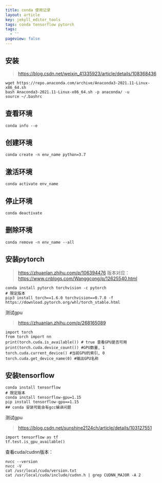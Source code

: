 ```yaml
---
title: conda 使用记录
layout: article
key: jekyll_editor_tools
tags: conda tensorflow pytorch
tags:
  - ''
pageview: false
---
```


<!--more-->

## 安装
> https://blog.csdn.net/weixin_41335923/article/details/108368436
```
wget https://repo.anaconda.com/archive/Anaconda3-2021.11-Linux-x86_64.sh
bash Anaconda3-2021.11-Linux-x86_64.sh -p anaconda/ -u
source ~/.bashrc
```

## 查看环境

```
conda info --e
```
## 创建环境

```
conda create -n env_name python=3.7
```
## 激活环境
```
conda activate env_name
```
## 停止环境
```
conda deactivate
```
## 删除环境

```
conda remove -n env_name --all
```

## 安装pytorch
> https://zhuanlan.zhihu.com/p/106394476
> 版本对应：https://www.cnblogs.com/Wanggcong/p/12625540.html

```
conda install pytorch torchvision -c pytorch
# 限定版本
pip3 install torch==1.6.0 torchvision==0.7.0 -f https://download.pytorch.org/whl/torch_stable.html
```
测试gpu
> https://zhuanlan.zhihu.com/p/268165089

```
import torch
from torch import nn
print(torch.cuda.is_available()) # true 查看GPU是否可用
print(torch.cuda.device_count()) #GPU数量, 1
torch.cuda.current_device() #当前GPU的索引, 0
torch.cuda.get_device_name(0) #输出GPU名称
```

## 安装tensorflow
```
conda install tensorflow
# 限定版本
conda install tensorflow-gpu=1.15
pip install tensorflow-gpu==1.15
## conda 安装可能会有gcc编译问题
```
测试gpu
> https://blog.csdn.net/sunshine2124ch/article/details/103127551

```
import tensorflow as tf
tf.test.is_gpu_available()
```
查看cuda/cudnn版本：
```
nvcc --version
nvcc -V
cat /usr/local/cuda/version.txt
cat /usr/local/cuda/include/cudnn.h | grep CUDNN_MAJOR -A 2
```
